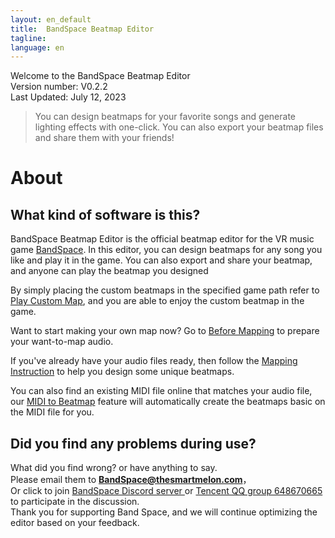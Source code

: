 ```yaml
---
layout: en_default
title:  BandSpace Beatmap Editor
tagline: 
language: en
---
```


Welcome to the BandSpace Beatmap Editor  
Version number: V0.2.2  
Last Updated: July 12, 2023  

> You can design beatmaps for your favorite songs and generate lighting effects with one-click. You can also export your beatmap files and share them with your friends!

# About

## **What kind of software is this?**
BandSpace Beatmap Editor is the official beatmap editor for the VR music game [BandSpace](https://store.steampowered.com/app/2182070). In this editor, you can design beatmaps for any song you like and play it in the game. You can also export and share your beatmap, and anyone can play the beatmap you designed  

By simply placing the custom beatmaps in the specified game path refer to [Play Custom Map](play-custom-map), and you are able to enjoy the custom beatmap in the game.

Want to start making your own map now? Go to [Before Mapping](before-mapping) to prepare your want-to-map audio.  

If you've already have your audio files ready, then follow the [Mapping Instruction](mapping-instruction) to help you design some unique beatmaps.
  
You can also find an existing MIDI file online that matches your audio file, our [MIDI to Beatmap](midi-to-beatmap) feature will automatically create the beatmaps basic on the MIDI file for you.



## **Did you find any problems during use?**
What did you find wrong? or have anything to say.  
Please email them to **BandSpace@thesmartmelon.com**，  
Or click to join [BandSpace Discord server ](https://discord.com/invite/hZA9xsfYnn)or [Tencent QQ group 648670665](https://jq.qq.com/?_wv=1027&k=VfRPDaKg) to participate in the discussion.    
Thank you for supporting Band Space, and we will continue optimizing the editor based on your feedback.

